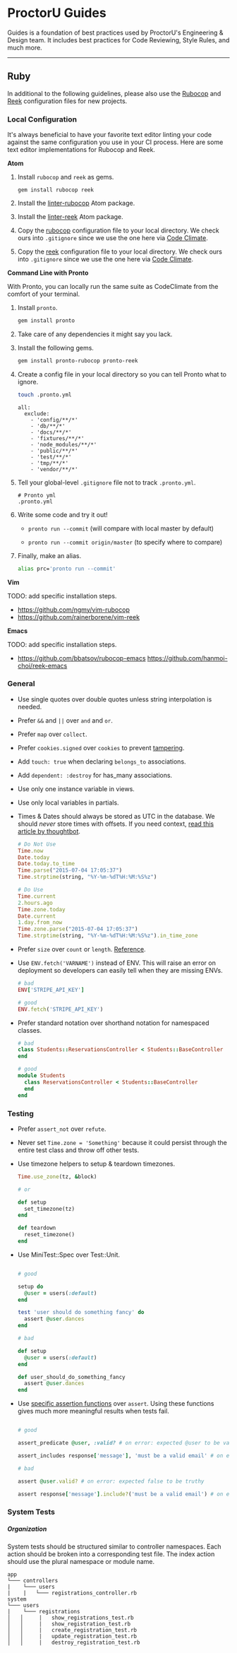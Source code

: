 # ProctorU Guides

Guides is a foundation of best practices used by ProctorU's Engineering &
Design team. It includes best practices for Code Reviewing, Style Rules, and
much more.

---

## Ruby

In additional to the following guidelines, please also use the
[Rubocop](./.rubocop.yml) and [Reek](./config.reek) configuration files for new
projects.

### Local Configuration

It's always beneficial to have your favorite text editor linting your code
against the same configuration you use in your CI process. Here are some
text editor implementations for Rubocop and Reek.

**Atom**

1. Install `rubocop` and `reek` as gems.

    ```
    gem install rubocop reek
    ```

1. Install the [linter-rubocop](https://atom.io/packages/linter-rubocop) Atom
   package.

1. Install the [linter-reek](https://atom.io/packages/linter-reek) Atom
   package.

1. Copy the [rubocop](./.rubocop.yml) configuration file to your local
   directory. We check ours into `.gitignore` since we use the one here via
   [Code Climate](https://codeclimate.com).

1. Copy the [reek](./config.reek) configuration file to your local
   directory. We check ours into `.gitignore` since we use the one here via
   [Code Climate](https://codeclimate.com).

**Command Line with Pronto**

With Pronto, you can locally run the same suite as CodeClimate from the comfort of your terminal.

1. Install `pronto`.

    ```bash
    gem install pronto
    ```

1. Take care of any dependencies it might say you lack.

1. Install the following gems.

    ```bash
    gem install pronto-rubocop pronto-reek
    ```

1. Create a config file in your local directory so you can tell Pronto what to ignore.

    ```bash
    touch .pronto.yml
    ```

    ```
    all:
      exclude:
        - 'config/**/*'
        - 'db/**/*'
        - 'docs/**/*'
        - 'fixtures/**/*'
        - 'node_modules/**/*'
        - 'public/**/*'
        - 'test/**/*'
        - 'tmp/**/*'
        - 'vendor/**/*'
    ```

1. Tell your global-level `.gitignore` file not to track `.pronto.yml`.

    ```
    # Pronto yml
    .pronto.yml
    ```

1. Write some code and try it out!

    - `pronto run --commit` (will compare with local master by default)

    - `pronto run --commit origin/master` (to specify where to compare)

1. Finally, make an alias.

    ```bash
    alias prc='pronto run --commit'
    ```

**Vim**

TODO: add specific installation steps.
- https://github.com/ngmy/vim-rubocop
- https://github.com/rainerborene/vim-reek

**Emacs**

TODO: add specific installation steps.
- https://github.com/bbatsov/rubocop-emacs
https://github.com/hanmoi-choi/reek-emacs

### General

- Use single quotes over double quotes unless string interpolation is needed.

- Prefer `&&` and `||` over `and` and `or`.

- Prefer `map` over `collect`.

- Prefer `cookies.signed` over `cookies` to prevent [tampering](http://blog.bigbinary.com/2013/03/19/cookies-on-rails.html).
- Add `touch: true` when declaring `belongs_to` associations.

- Add `dependent: :destroy` for has_many associations.

- Use only one instance variable in views.

- Use only local variables in partials.

- Times & Dates should always be stored as UTC in the database. We should
  _never_ store times with offsets. If you need context, [read this article by thoughtbot](https://robots.thoughtbot.com/its-about-time-zones).

    ```ruby
    # Do Not Use
    Time.now
    Date.today
    Date.today.to_time
    Time.parse("2015-07-04 17:05:37")
    Time.strptime(string, "%Y-%m-%dT%H:%M:%S%z")

    # Do Use
    Time.current
    2.hours.ago
    Time.zone.today
    Date.current
    1.day.from_now
    Time.zone.parse("2015-07-04 17:05:37")
    Time.strptime(string, "%Y-%m-%dT%H:%M:%S%z").in_time_zone
    ```
- Prefer `size` over `count` or `length`.
  [Reference](https://stackoverflow.com/a/6083229/2456549).

- Use `ENV.fetch('VARNAME')` instead of ENV. This will raise an error on
  deployment so developers can easily tell when they are missing ENVs.

    ```ruby
    # bad
    ENV['STRIPE_API_KEY']

    # good
    ENV.fetch('STRIPE_API_KEY')
    ```

- Prefer standard notation over shorthand notation for namespaced classes.

    ```ruby
    # bad
    class Students::ReservationsController < Students::BaseController
    end

    # good
    module Students
      class ReservationsController < Students::BaseController
      end
    end
    ```

### Testing

- Prefer `assert_not` over `refute`.

- Never set `Time.zone = 'Something'` because it could persist through the
  entire test class and throw off other tests.

- Use timezone helpers to setup & teardown timezones.

    ```ruby
    Time.use_zone(tz, &block)

    # or

    def setup
      set_timezone(tz)
    end

    def teardown
      reset_timezone()
    end
    ```

- Use MiniTest::Spec over Test::Unit.

    ```ruby

    # good

    setup do
      @user = users(:default)
    end

    test 'user should do something fancy' do
      assert @user.dances
    end

    # bad

    def setup
      @user = users(:default)
    end

    def user_should_do_something_fancy
      assert @user.dances
    end
    ```

- Use [specific assertion functions](http://guides.rubyonrails.org/testing.html#available-assertions)
  over `assert`. Using these functions gives much more meaningful results when tests fail.

    ```ruby

    # good

    assert_predicate @user, :valid? # on error: expected @user to be valid?

    assert_includes response['message'], 'must be a valid email' # on error: expected response['message'] to include 'must be a valid email`

    # bad

    assert @user.valid? # on error: expected false to be truthy

    assert response['message'].include?('must be a valid email') # on error: expect false to be truthy
    ```

### System Tests

##### Organization

System tests should be structured similar to controller namespaces. Each action should be broken into a corresponding test file. The index action should use the plural namespace or module name.

```
app
└─── controllers
|    └─── users
|    |   └─── registrations_controller.rb
system
└─── users
|    └─── registrations
│   │     |   show_registrations_test.rb
│   │     |   show_registration_test.rb
│   │     |   create_registration_test.rb
│   │     |   update_registration_test.rb
│   │     |   destroy_registration_test.rb
```
